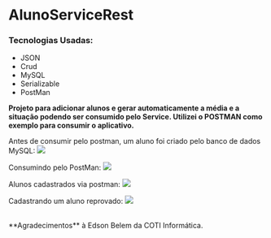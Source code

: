 # AlunoServiceRest
### Tecnologias Usadas:
- JSON
- Crud
- MySQL
- Serializable
- PostMan

**Projeto para adicionar alunos e gerar automaticamente a média e a situação podendo ser consumido pelo Service. Utilizei o POSTMAN como exemplo para consumir o aplicativo.**

Antes de consumir pelo postman, um aluno foi criado pelo banco de dados MySQL:
<img src="https://i.imgur.com/yndobbA.jpg">

Consumindo pelo PostMan:
<img src="https://i.imgur.com/Cf5x3lo.jpg">

Alunos cadastrados via postman:
<img src="https://i.imgur.com/rwumIqI.jpg">

Cadastrando um aluno reprovado:
<img src="https://i.imgur.com/eeWyv3w.jpg">

<br/>
**Agradecimentos** à Edson Belem da COTI Informática.
